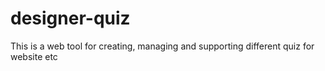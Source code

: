 # designer-quiz
This is a web tool for creating, managing and supporting different quiz for website etc
